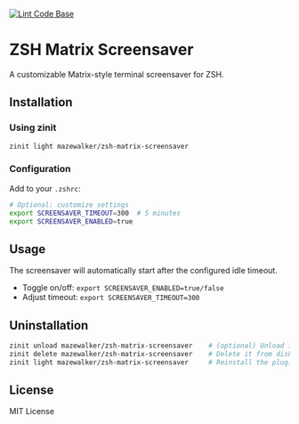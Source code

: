 [![Lint Code Base](https://github.com/mazewalker/zsh-matrix-screensaver/actions/workflows/super-linter.yml/badge.svg)](https://github.com/mazewalker/zsh-matrix-screensaver/actions/workflows/super-linter.yml)
# ZSH Matrix Screensaver

A customizable Matrix-style terminal screensaver for ZSH.

## Installation

### Using zinit
```zsh
zinit light mazewalker/zsh-matrix-screensaver
```

### Configuration
Add to your `.zshrc`:
```zsh
# Optional: customize settings
export SCREENSAVER_TIMEOUT=300  # 5 minutes
export SCREENSAVER_ENABLED=true
```

## Usage
The screensaver will automatically start after the configured idle timeout.
- Toggle on/off: `export SCREENSAVER_ENABLED=true/false`
- Adjust timeout: `export SCREENSAVER_TIMEOUT=300`

## Uninstallation

```zsh
zinit unload mazewalker/zsh-matrix-screensaver    # (optional) Unload it from the current session
zinit delete mazewalker/zsh-matrix-screensaver    # Delete it from disk
zinit light mazewalker/zsh-matrix-screensaver     # Reinstall the plugin
```

## License
MIT License
